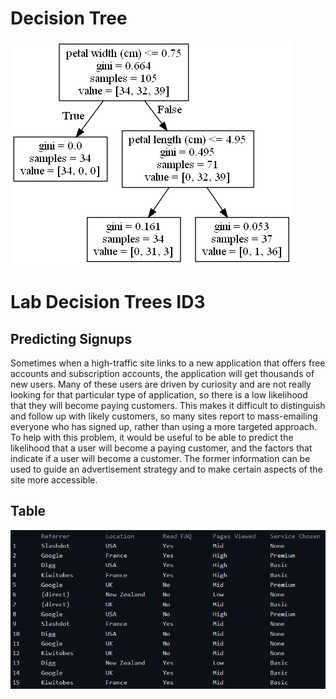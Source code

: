 # Decision Tree

![App Screenshot](https://github.com/ashah04-ysu/decisionTrees/blob/main/decision_tree.png?raw=true)



# Lab Decision Trees ID3
## Predicting Signups
Sometimes when a high-traffic site links to a new application that offers free accounts and subscription accounts, the application will get thousands of new users. Many of these users are driven by curiosity and are not really looking for that particular type of application, so there is a low likelihood that they will become paying customers. This makes it difficult to distinguish and follow up with likely customers, so many sites report to mass-emailing everyone who has signed up, rather than using a more targeted approach. 
To help with this problem, it would be useful to be able to predict the likelihood that a user will become a paying customer, and the factors that indicate if a user will become a customer. The former information can be used to guide an advertisement strategy and to make certain aspects of the site more accessible.  


## Table

![App Screenshot](https://github.com/ashah04-ysu/decisionTrees/blob/main/fig.PNG?raw=true)

